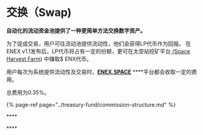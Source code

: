 # 交换（Swap\)

**自动化的流动资金池提供了一种更简单方法交换数字资产。**

为了促成交易，用户可往流动池提供流动性，他们会获得LP代币作为回报。 在ENEX v1.1发布后，LP代币将占有一定的份额，更可在太空站挖矿平台[ \(Space Harvest Farm](../yield-farming-space-harvest-farm.md)\) 中赚取$ ENX代币。

用户每次为系统提供流动性及交易时，[**ENEX.SPACE**](https://enex.space/)  ****平台都会收取一定的费用。

总费用为0.35%。

{% page-ref page="../treasury-fund/commission-structure.md" %}



\*\*\*\*

\*\*\*\*



